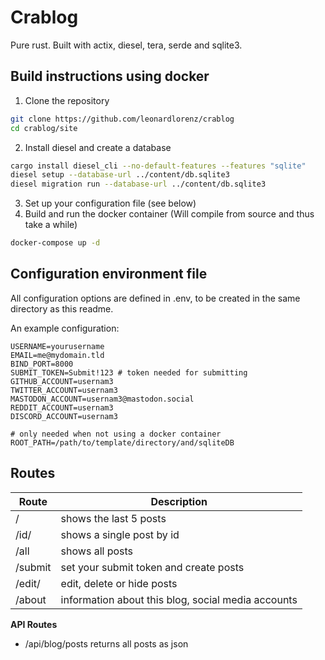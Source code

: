 # Crablog

Pure rust. Built with actix, diesel, tera, serde and sqlite3.

## Build instructions using docker

1. Clone the repository
```bash
git clone https://github.com/leonardlorenz/crablog
cd crablog/site
```
2. Install diesel and create a database
```bash
cargo install diesel_cli --no-default-features --features "sqlite"
diesel setup --database-url ../content/db.sqlite3
diesel migration run --database-url ../content/db.sqlite3
```
3. Set up your configuration file (see below)
4. Build and run the docker container (Will compile from source and thus take a while)
```bash
docker-compose up -d
```

## Configuration environment file

All configuration options are defined in .env, to be created in the same directory as this readme.

An example configuration:

```
USERNAME=yourusername
EMAIL=me@mydomain.tld
BIND_PORT=8000
SUBMIT_TOKEN=Submit!123 # token needed for submitting
GITHUB_ACCOUNT=usernam3
TWITTER_ACCOUNT=usernam3
MASTODON_ACCOUNT=usernam3@mastodon.social
REDDIT_ACCOUNT=usernam3
DISCORD_ACCOUNT=usernam3

# only needed when not using a docker container
ROOT_PATH=/path/to/template/directory/and/sqliteDB
```

## Routes

| Route      | Description                                        |
| ---------- | -------------------------------------------------- |
| /          | shows the last 5 posts                             |
| /id/<id>   | shows a single post by id                          |
| /all       | shows all posts                                    |
| /submit    | set your submit token and create posts             |
| /edit/<id> | edit, delete or hide posts                         |
| /about     | information about this blog, social media accounts |
  
**API Routes**

- /api/blog/posts returns all posts as json
